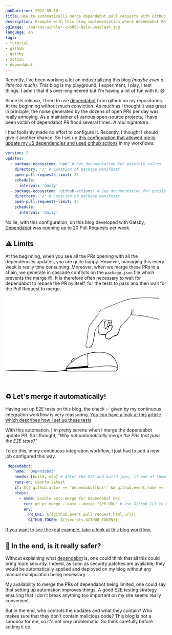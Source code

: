 ```yaml
---
pubDatetime: 2022-05-10
title: How to automatically merge dependabot pull requests with Github Actions ? 
description: Example with this blog implementation where dependabot PR automatically merge on default branch if e2e tests pass.
ogImage: ./markus-winkler-cxoR55-bels-unsplash.jpg
language: en
tags:
- tutorial
- github
- gatsby
- action
- dependabot
---
```


Recently, I've been working a lot on industrializing this blog _(maybe even a little too much)_. 
This blog is my playground, I experiment, I play, I test things. 
I admit that it's over-engineered but I'm having a lot of fun with it. 😅

Since its release, I tried to use [dependabot] from github on my repositories. 
At the beginning without much conviction.
As much as I thought it was great in principle, the noise generated by the dozens of open PRs per day was really annoying.
As a maintainer of various open-source projects, I have been victim of dependabot PR flood several times. _A real nightmare_.

I had foolishly made no effort to configure it.
Recently, I thought I should give it another chance.
So I set up [this configuration that allowed me to update my JS dependencies and used github actions](https://github.com/Slashgear/slashgear.github.io/blob/72f2575bcc4c9eedf4c61a7cf734e54eceee1241/.github/dependabot.yml) in my workflows.

```yaml
version: 2
updates:
  - package-ecosystem: 'npm' # See documentation for possible values
    directory: '/' # Location of package manifests
    open-pull-requests-limit: 25
    schedule:
      interval: 'daily'
  - package-ecosystem: 'github-actions' # See documentation for possible values
    directory: '/' # Location of package manifests
    open-pull-requests-limit: 25
    schedule:
      interval: 'daily'
```

No lie, with this configuration, on this blog developed with Gatsby, [Dependabot] was opening up to 20 Pull Requests per week.

## ⚠️ Limits

At the beginning, when you see all the PRs opening with all the dependencies updates, you are quite happy.
However, managing this every week is really time consuming.
Moreover, when we merge these PRs in a chain, we generate in cascade conflicts on the `package.json` file which prevents the merge 😒.
It is therefore often necessary to wait for dependabot to rebase the PR by itself, for the tests to pass and then wait for the Pull Request to merge.

![Animation of a hand clicking frantically](./click.gif)

## ♻️ Let's merge it automatically!

Having set up E2E tests on this blog, the check ✅ given by my continuous integration workflow is very reassuring.
[You can have a look at this article which describes how I set up these tests](/how-to-setup-e2e-tests-with-webdriverio/)

With this automation, I'm pretty serene when I merge the dependabot update PR.
So I thought, _"Why not automatically merge the PRs that pass the E2E tests?"_

To do this, in my continuous integration workflow, I just had to add a new job configured this way.

```yaml
 dependabot:
    name: 'Dependabot'
    needs: [build, e2e] # After the E2E and build jobs, if one of them fails, it won't merge the PR.
    runs-on: ubuntu-latest
    if: ${{ github.actor == 'dependabot[bot]' && github.event_name == 'pull_request'}} # Detect that the PR author is dependabot
    steps:
      - name: Enable auto-merge for Dependabot PRs
        run: gh pr merge --auto --merge "$PR_URL" # Use Github CLI to merge automatically the PR
        env:
          PR_URL: ${{github.event.pull_request.html_url}}
          GITHUB_TOKEN: ${{secrets.GITHUB_TOKEN}}
```

[If you want to see the real example, take a look at this blog workflow.](https://github.com/Slashgear/slashgear.github.io/blob/72f2575bcc4c9eedf4c61a7cf734e54eceee1241/.github/workflows/continuous-integration.yml)

## 👮‍ In the end, is it really safer?

Without explaining what [dependabot] is, one could think that all this could bring more security.
Indeed, as soon as security patches are available, they would be automatically applied and deployed on my blog without any manual manipulation being necessary.

My availability to merge the PRs of dependabot being limited, one could say that setting up automation improves things.
A good E2E testing strategy ensuring that I don't break anything too important on my site seems really convenient.

But in the end, who controls the updates and what they contain?
Who makes sure that they don't contain malicious code?
This blog is not a sandbox for me, so it's not very problematic.
So think carefully before setting it up.

[dependabot]: https://docs.github.com/en/code-security/dependabot
